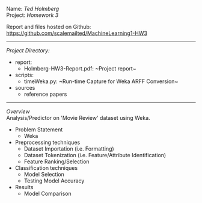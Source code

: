 Name:    *Ted Holmberg*\
Project: *Homework 3*

Report and files hosted on Github:
https://github.com/scalemailted/MachineLearning1-HW3

---

*Project Directory:*
- report:
	+ Holmberg-HW3-Report.pdf: ~Project report~
- scripts:
	+ timeWeka.py: ~Run-time Capture for Weka ARFF Conversion~
- sources
	+ reference papers

---

*Overview*\
Analysis/Predictor on 'Movie Review' dataset using Weka.
- Problem Statement
	+ Weka
- Preprocessing techniques
	+ Dataset Importation (i.e. Formatting)
	+ Dataset Tokenization (i.e. Feature/Attribute Identification)
	+ Feature Ranking/Selection
- Classification techniques
	+ Model Selection
	+ Testing Model Accuracy
- Results
	+ Model Comparison





